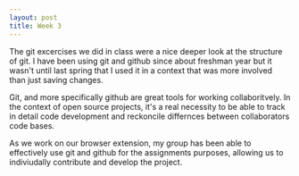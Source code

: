 ```yaml
---
layout: post
title: Week 3
---
```



The git excercises we did in class were a nice deeper look at the structure of git. 
I have been using git and github since about freshman year but it wasn't until last
spring that I used it in a context that was more involved than just saving changes. 

<!--more-->
Git, and more specifically github are great tools for working collaboritvely. In the context of open source projects, it's a real necessity to be able to track in detail
code development and reckoncile differnces between collaborators code bases.

As we work on our browser extension, my group has been able to effectively use git and github for the assignments purposes, allowing us to indiviudally contribute and develop the project.






